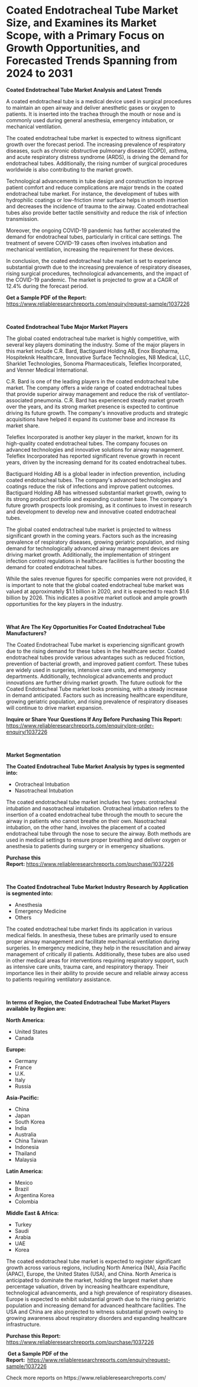 <p><h1>Coated Endotracheal Tube Market Size, and Examines its Market Scope, with a Primary Focus on Growth Opportunities, and Forecasted Trends Spanning from 2024 to 2031</h1></p><p><strong>Coated Endotracheal Tube Market Analysis and Latest Trends</strong></p>
<p><p>A coated endotracheal tube is a medical device used in surgical procedures to maintain an open airway and deliver anesthetic gases or oxygen to patients. It is inserted into the trachea through the mouth or nose and is commonly used during general anesthesia, emergency intubation, or mechanical ventilation.</p><p>The coated endotracheal tube market is expected to witness significant growth over the forecast period. The increasing prevalence of respiratory diseases, such as chronic obstructive pulmonary disease (COPD), asthma, and acute respiratory distress syndrome (ARDS), is driving the demand for endotracheal tubes. Additionally, the rising number of surgical procedures worldwide is also contributing to the market growth.</p><p>Technological advancements in tube design and construction to improve patient comfort and reduce complications are major trends in the coated endotracheal tube market. For instance, the development of tubes with hydrophilic coatings or low-friction inner surface helps in smooth insertion and decreases the incidence of trauma to the airway. Coated endotracheal tubes also provide better tactile sensitivity and reduce the risk of infection transmission.</p><p>Moreover, the ongoing COVID-19 pandemic has further accelerated the demand for endotracheal tubes, particularly in critical care settings. The treatment of severe COVID-19 cases often involves intubation and mechanical ventilation, increasing the requirement for these devices.</p><p>In conclusion, the coated endotracheal tube market is set to experience substantial growth due to the increasing prevalence of respiratory diseases, rising surgical procedures, technological advancements, and the impact of the COVID-19 pandemic. The market is projected to grow at a CAGR of 12.4% during the forecast period.</p></p>
<p><strong>Get a Sample PDF of the Report:&nbsp;</strong> <a href="https://www.reliableresearchreports.com/enquiry/request-sample/1037226">https://www.reliableresearchreports.com/enquiry/request-sample/1037226</a></p>
<p>&nbsp;</p>
<p><strong>Coated Endotracheal Tube Major Market Players</strong></p>
<p><p>The global coated endotracheal tube market is highly competitive, with several key players dominating the industry. Some of the major players in this market include C.R. Bard, Bactiguard Holding AB, Enox Biopharma, Hospiteknik Healthcare, Innovative Surface Technologies, N8 Medical, LLC, Sharklet Technologies, Sonoma Pharmaceuticals, Teleflex Incorporated, and Venner Medical International.</p><p>C.R. Bard is one of the leading players in the coated endotracheal tube market. The company offers a wide range of coated endotracheal tubes that provide superior airway management and reduce the risk of ventilator-associated pneumonia. C.R. Bard has experienced steady market growth over the years, and its strong market presence is expected to continue driving its future growth. The company's innovative products and strategic acquisitions have helped it expand its customer base and increase its market share.</p><p>Teleflex Incorporated is another key player in the market, known for its high-quality coated endotracheal tubes. The company focuses on advanced technologies and innovative solutions for airway management. Teleflex Incorporated has reported significant revenue growth in recent years, driven by the increasing demand for its coated endotracheal tubes.</p><p>Bactiguard Holding AB is a global leader in infection prevention, including coated endotracheal tubes. The company's advanced technologies and coatings reduce the risk of infections and improve patient outcomes. Bactiguard Holding AB has witnessed substantial market growth, owing to its strong product portfolio and expanding customer base. The company's future growth prospects look promising, as it continues to invest in research and development to develop new and innovative coated endotracheal tubes.</p><p>The global coated endotracheal tube market is projected to witness significant growth in the coming years. Factors such as the increasing prevalence of respiratory diseases, growing geriatric population, and rising demand for technologically advanced airway management devices are driving market growth. Additionally, the implementation of stringent infection control regulations in healthcare facilities is further boosting the demand for coated endotracheal tubes.</p><p>While the sales revenue figures for specific companies were not provided, it is important to note that the global coated endotracheal tube market was valued at approximately $1.1 billion in 2020, and it is expected to reach $1.6 billion by 2026. This indicates a positive market outlook and ample growth opportunities for the key players in the industry.</p></p>
<p>&nbsp;</p>
<p><strong>What Are The Key Opportunities For Coated Endotracheal Tube Manufacturers?</strong></p>
<p><p>The Coated Endotracheal Tube market is experiencing significant growth due to the rising demand for these tubes in the healthcare sector. Coated endotracheal tubes provide various advantages such as reduced friction, prevention of bacterial growth, and improved patient comfort. These tubes are widely used in surgeries, intensive care units, and emergency departments. Additionally, technological advancements and product innovations are further driving market growth. The future outlook for the Coated Endotracheal Tube market looks promising, with a steady increase in demand anticipated. Factors such as increasing healthcare expenditure, growing geriatric population, and rising prevalence of respiratory diseases will continue to drive market expansion.</p></p>
<p><strong>Inquire or Share Your Questions If Any Before Purchasing This Report:</strong> <a href="https://www.reliableresearchreports.com/enquiry/pre-order-enquiry/1037226">https://www.reliableresearchreports.com/enquiry/pre-order-enquiry/1037226</a></p>
<p>&nbsp;</p>
<p><strong>Market Segmentation</strong></p>
<p><strong>The Coated Endotracheal Tube Market Analysis by types is segmented into:</strong></p>
<p><ul><li>Orotracheal Intubation</li><li>Nasotracheal Intubation</li></ul></p>
<p><p>The coated endotracheal tube market includes two types: orotracheal intubation and nasotracheal intubation. Orotracheal intubation refers to the insertion of a coated endotracheal tube through the mouth to secure the airway in patients who cannot breathe on their own. Nasotracheal intubation, on the other hand, involves the placement of a coated endotracheal tube through the nose to secure the airway. Both methods are used in medical settings to ensure proper breathing and deliver oxygen or anesthesia to patients during surgery or in emergency situations.</p></p>
<p><strong>Purchase this Report:&nbsp;</strong><a href="https://www.reliableresearchreports.com/purchase/1037226">https://www.reliableresearchreports.com/purchase/1037226</a></p>
<p>&nbsp;</p>
<p><strong>The Coated Endotracheal Tube Market Industry Research by Application is segmented into:</strong></p>
<p><ul><li>Anesthesia</li><li>Emergency Medicine</li><li>Others</li></ul></p>
<p><p>The coated endotracheal tube market finds its application in various medical fields. In anesthesia, these tubes are primarily used to ensure proper airway management and facilitate mechanical ventilation during surgeries. In emergency medicine, they help in the resuscitation and airway management of critically ill patients. Additionally, these tubes are also used in other medical areas for interventions requiring respiratory support, such as intensive care units, trauma care, and respiratory therapy. Their importance lies in their ability to provide secure and reliable airway access to patients requiring ventilatory assistance.</p></p>
<p>&nbsp;</p>
<p><strong>In terms of Region, the Coated Endotracheal Tube Market Players available by Region are:</strong></p>
<p>
    <p> <strong> North America: </strong>
        <ul>
            <li>United States</li>
            <li>Canada</li>
        </ul>
        </p> 
    <p> <strong> Europe: </strong>
        <ul>
            <li>Germany</li>
            <li>France</li>
            <li>U.K.</li>
            <li>Italy</li>
            <li>Russia</li>
        </ul>
        </p> 
    <p> <strong> Asia-Pacific: </strong>
        <ul>
            <li>China</li>
            <li>Japan</li>
            <li>South Korea</li>
            <li>India</li>
            <li>Australia</li>
            <li>China Taiwan</li>
            <li>Indonesia</li>
            <li>Thailand</li>
            <li>Malaysia</li>
        </ul>
        </p> 
    <p> <strong> Latin America: </strong>
        <ul>
            <li>Mexico</li>
            <li>Brazil</li>
            <li>Argentina Korea</li>
            <li>Colombia</li>
        </ul>
        </p> 
    <p> <strong> Middle East & Africa: </strong>
        <ul>
            <li>Turkey</li>
            <li>Saudi</li>
            <li>Arabia</li>
            <li>UAE</li>
            <li>Korea</li>
        </ul>
    </p>
    </p>
<p><p>The coated endotracheal tube market is expected to register significant growth across various regions, including North America (NA), Asia Pacific (APAC), Europe, the United States (USA), and China. North America is anticipated to dominate the market, holding the largest market share percentage valuation, driven by increasing healthcare expenditure, technological advancements, and a high prevalence of respiratory diseases. Europe is expected to exhibit substantial growth due to the rising geriatric population and increasing demand for advanced healthcare facilities. The USA and China are also projected to witness substantial growth owing to growing awareness about respiratory disorders and expanding healthcare infrastructure.</p></p>
<p><strong>Purchase this Report: </strong><a href="https://www.reliableresearchreports.com/purchase/1037226">https://www.reliableresearchreports.com/purchase/1037226</a></p>
<p>&nbsp;<strong>Get a Sample PDF of the Report:&nbsp;&nbsp;</strong><a href="https://www.reliableresearchreports.com/enquiry/request-sample/1037226">https://www.reliableresearchreports.com/enquiry/request-sample/1037226</a></p>
<p><strong></strong></p>
<p>Check more reports on https://www.reliableresearchreports.com/</p>